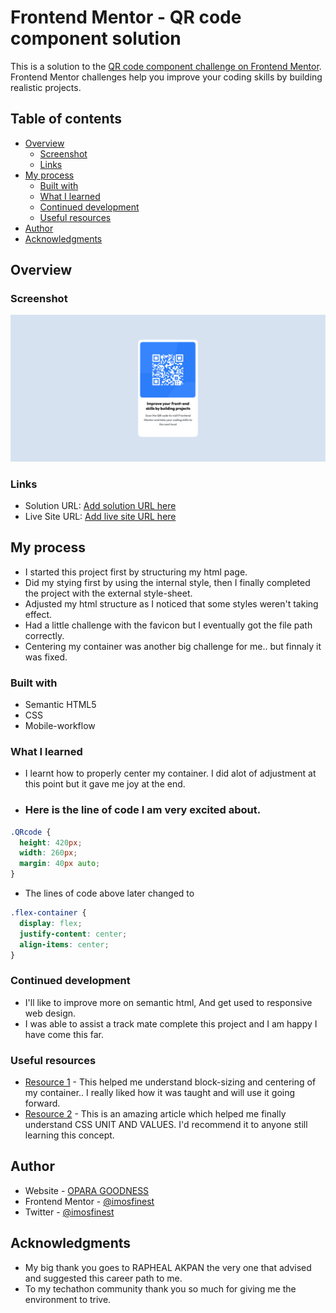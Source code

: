 # Frontend Mentor - QR code component solution

This is a solution to the [QR code component challenge on Frontend Mentor](https://www.frontendmentor.io/challenges/qr-code-component-iux_sIO_H). Frontend Mentor challenges help you improve your coding skills by building realistic projects. 

## Table of contents

- [Overview](#overview)
  - [Screenshot](#screenshot)
  - [Links](#links)
- [My process](#my-process)
  - [Built with](#built-with)
  - [What I learned](#what-i-learned)
  - [Continued development](#continued-development)
  - [Useful resources](#useful-resources)
- [Author](#author)
- [Acknowledgments](#acknowledgments)

## Overview

### Screenshot
![](images/screen-shot-2.png)

### Links
- Solution URL: [Add solution URL here](https://your-solution-url.com)
- Live Site URL: [Add live site URL here](https://imosfinest.github.io/QR-code-component/)

## My process
- I started this project first by structuring my html page.
- Did my stying first by using the internal style, then I finally completed the project with the external style-sheet.
- Adjusted my html structure as I noticed that some styles weren't taking effect.
- Had a little challenge with the favicon but I eventually got the file path correctly.
- Centering my container was another big challenge for me.. but finnaly it was fixed.

### Built with
- Semantic HTML5 
- CSS
- Mobile-workflow

### What I learned
- I learnt how to properly center my container. I did alot of adjustment at this point but it gave me joy at the end.
- <h3> Here is the line of code I am very excited about.</h3>

```css
.QRcode {
  height: 420px;
  width: 260px;
  margin: 40px auto;
}
```
- The lines of code above later changed to
```css
.flex-container {
  display: flex;
  justify-content: center;
  align-items: center;
}
```

### Continued development
- I'll like to improve more on semantic html, And get used to responsive web design.
- I was able to assist a track mate complete this project and I am happy I have come this far.

### Useful resources
- [Resource 1](https://www.codecademy.com/) - This helped me understand block-sizing and centering of my container.. I really liked how it was taught and  will use it going forward.
- [Resource 2](https://developer.mozilla.org/en-US/) - This is an amazing article which helped me finally understand CSS UNIT AND VALUES. I'd recommend it to anyone still learning this concept.

## Author
- Website - [OPARA GOODNESS](https://www.your-site.com)
- Frontend Mentor - [@imosfinest](https://www.frontendmentor.io/profile/imosfinest)
- Twitter - [@imosfinest](https://www.twitter.com/@imosfinest)

## Acknowledgments
- My big thank you goes to RAPHEAL AKPAN the very one that advised and suggested this career path to me.
- To my techathon community thank you so much for giving me the environment to trive.


